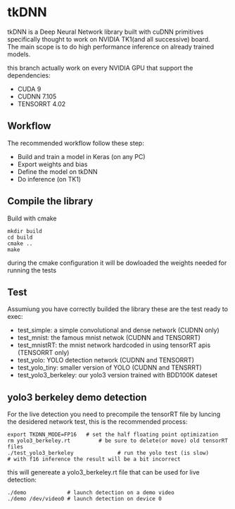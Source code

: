 # tkDNN
tkDNN is a Deep Neural Network library built with cuDNN primitives specifically thought to work on NVIDIA TK1(and all successive) board.<br>
The main scope is to do high performance inference on already trained models.

this branch actually work on every NVIDIA GPU that support the dependencies:
* CUDA 9
* CUDNN 7.105
* TENSORRT 4.02

## Workflow
The recommended workflow follow these step:
* Build and train a model in Keras (on any PC)
* Export weights and bias 
* Define the model on tkDNN
* Do inference (on TK1)

## Compile the library
Build with cmake
```
mkdir build
cd build
cmake ..
make
```
during the cmake configuration it will be dowloaded the weights needed for running
the tests

## Test
Assumiung you have correctly builded the library these are the test ready to exec:
* test_simple: a simple convolutional and dense network (CUDNN only)
* test_mnist: the famous mnist netwok (CUDNN and TENSORRT)
* test_mnistRT: the mnist network hardcoded in using tensorRT apis (TENSORRT only)
* test_yolo: YOLO detection network (CUDNN and TENSORRT)
* test_yolo_tiny: smaller version of YOLO (CUDNN and TENSRRT)
* test_yolo3_berkeley: our yolo3 version trained with BDD100K dateset 

## yolo3 berkeley demo detection
For the live detection you need to precompile the tensorRT file by luncing the desidered network test, this is the recommended process:
```
export TKDNN_MODE=FP16   # set the half floating point optimization
rm yolo3_berkeley.rt		 # be sure to delete(or move) old tensorRT files
./test_yolo3_berkeley              # run the yolo test (is slow)
# with f16 inference the result will be a bit incorrect
```
this will genereate a yolo3_berkeley.rt file that can be used for live detection:
```
./demo             # launch detection on a demo video
./demo /dev/video0 # launch detection on device 0
```


